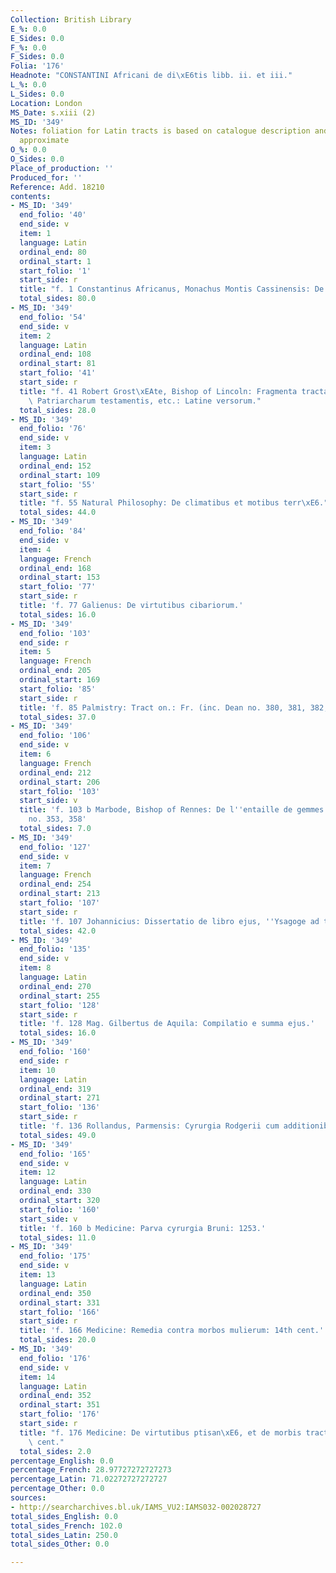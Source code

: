 ```yaml
---
Collection: British Library
E_%: 0.0
E_Sides: 0.0
F_%: 0.0
F_Sides: 0.0
Folia: '176'
Headnote: "CONSTANTINI Africani de di\xE6tis libb. ii. et iii."
L_%: 0.0
L_Sides: 0.0
Location: London
MS_Date: s.xiii (2)
MS_ID: '349'
Notes: foliation for Latin tracts is based on catalogue description and is therefore
  approximate
O_%: 0.0
O_Sides: 0.0
Place_of_production: ''
Produced_for: ''
Reference: Add. 18210
contents:
- MS_ID: '349'
  end_folio: '40'
  end_side: v
  item: 1
  language: Latin
  ordinal_end: 80
  ordinal_start: 1
  start_folio: '1'
  start_side: r
  title: "f. 1 Constantinus Africanus, Monachus Montis Cassinensis: De di\xE6tis."
  total_sides: 80.0
- MS_ID: '349'
  end_folio: '54'
  end_side: v
  item: 2
  language: Latin
  ordinal_end: 108
  ordinal_start: 81
  start_folio: '41'
  start_side: r
  title: "f. 41 Robert Grost\xEAte, Bishop of Lincoln: Fragmenta tractatuum de XII\
    \ Patriarcharum testamentis, etc.: Latine versorum."
  total_sides: 28.0
- MS_ID: '349'
  end_folio: '76'
  end_side: v
  item: 3
  language: Latin
  ordinal_end: 152
  ordinal_start: 109
  start_folio: '55'
  start_side: r
  title: "f. 55 Natural Philosophy: De climatibus et motibus terr\xE6."
  total_sides: 44.0
- MS_ID: '349'
  end_folio: '84'
  end_side: v
  item: 4
  language: French
  ordinal_end: 168
  ordinal_start: 153
  start_folio: '77'
  start_side: r
  title: 'f. 77 Galienus: De virtutibus cibariorum.'
  total_sides: 16.0
- MS_ID: '349'
  end_folio: '103'
  end_side: r
  item: 5
  language: French
  ordinal_end: 205
  ordinal_start: 169
  start_folio: '85'
  start_side: r
  title: 'f. 85 Palmistry: Tract on.: Fr. (inc. Dean no. 380, 381, 382, 427)'
  total_sides: 37.0
- MS_ID: '349'
  end_folio: '106'
  end_side: v
  item: 6
  language: French
  ordinal_end: 212
  ordinal_start: 206
  start_folio: '103'
  start_side: v
  title: 'f. 103 b Marbode, Bishop of Rennes: De l''entaille de gemmes. (incl. Dean
    no. 353, 358'
  total_sides: 7.0
- MS_ID: '349'
  end_folio: '127'
  end_side: v
  item: 7
  language: French
  ordinal_end: 254
  ordinal_start: 213
  start_folio: '107'
  start_side: r
  title: 'f. 107 Johannicius: Dissertatio de libro ejus, ''Ysagoge ad tegni Galieni.''.'
  total_sides: 42.0
- MS_ID: '349'
  end_folio: '135'
  end_side: v
  item: 8
  language: Latin
  ordinal_end: 270
  ordinal_start: 255
  start_folio: '128'
  start_side: r
  title: 'f. 128 Mag. Gilbertus de Aquila: Compilatio e summa ejus.'
  total_sides: 16.0
- MS_ID: '349'
  end_folio: '160'
  end_side: r
  item: 10
  language: Latin
  ordinal_end: 319
  ordinal_start: 271
  start_folio: '136'
  start_side: r
  title: 'f. 136 Rollandus, Parmensis: Cyrurgia Rodgerii cum additionibus Rollandi.'
  total_sides: 49.0
- MS_ID: '349'
  end_folio: '165'
  end_side: v
  item: 12
  language: Latin
  ordinal_end: 330
  ordinal_start: 320
  start_folio: '160'
  start_side: v
  title: 'f. 160 b Medicine: Parva cyrurgia Bruni: 1253.'
  total_sides: 11.0
- MS_ID: '349'
  end_folio: '175'
  end_side: v
  item: 13
  language: Latin
  ordinal_end: 350
  ordinal_start: 331
  start_folio: '166'
  start_side: r
  title: 'f. 166 Medicine: Remedia contra morbos mulierum: 14th cent.'
  total_sides: 20.0
- MS_ID: '349'
  end_folio: '176'
  end_side: v
  item: 14
  language: Latin
  ordinal_end: 352
  ordinal_start: 351
  start_folio: '176'
  start_side: r
  title: "f. 176 Medicine: De virtutibus ptisan\xE6, et de morbis tractandis: 13th\
    \ cent."
  total_sides: 2.0
percentage_English: 0.0
percentage_French: 28.97727272727273
percentage_Latin: 71.02272727272727
percentage_Other: 0.0
sources:
- http://searcharchives.bl.uk/IAMS_VU2:IAMS032-002028727
total_sides_English: 0.0
total_sides_French: 102.0
total_sides_Latin: 250.0
total_sides_Other: 0.0

---
```

